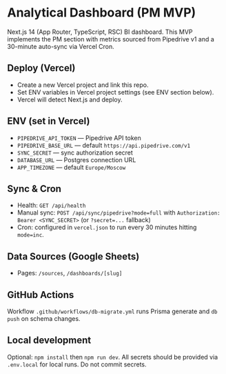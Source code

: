# Analytical Dashboard (PM MVP)

Next.js 14 (App Router, TypeScript, RSC) BI dashboard. This MVP implements the PM section with metrics sourced from Pipedrive v1 and a 30-minute auto-sync via Vercel Cron.

## Deploy (Vercel)
- Create a new Vercel project and link this repo.
- Set ENV variables in Vercel project settings (see ENV section below).
- Vercel will detect Next.js and deploy.

## ENV (set in Vercel)
- `PIPEDRIVE_API_TOKEN` — Pipedrive API token
- `PIPEDRIVE_BASE_URL` — default `https://api.pipedrive.com/v1`
- `SYNC_SECRET` — sync authorization secret
- `DATABASE_URL` — Postgres connection URL
- `APP_TIMEZONE` — default `Europe/Moscow`

## Sync & Cron
- Health: `GET /api/health`
- Manual sync: `POST /api/sync/pipedrive?mode=full` with `Authorization: Bearer <SYNC_SECRET>` (or `?secret=...` fallback)
- Cron: configured in `vercel.json` to run every 30 minutes hitting `mode=inc`.

## Data Sources (Google Sheets)
- Pages: `/sources`, `/dashboards/[slug]`

## GitHub Actions
Workflow `.github/workflows/db-migrate.yml` runs Prisma generate and `db push` on schema changes.

## Local development
Optional: `npm install` then `npm run dev`. All secrets should be provided via `.env.local` for local runs. Do not commit secrets.
